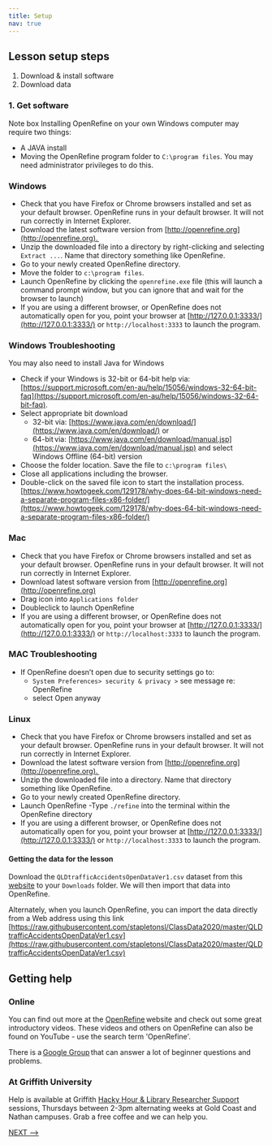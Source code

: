 ```yaml
---
title: Setup
nav: true
---
```

## Lesson setup steps
1. Download & install software
2. Download data

### 1. Get software

Note box
Installing OpenRefine on your own Windows computer may require two things:
- A JAVA install
- Moving the OpenRefine program folder to `C:\program files`. You may need administrator privileges to do this.

### Windows
- Check that you have Firefox or Chrome browsers installed and set as your default browser. OpenRefine runs in your default browser. It will not run correctly in Internet Explorer.
- Download the latest software version from [http://openrefine.org](http://openrefine.org). 
- Unzip the downloaded file into a directory by right-clicking and selecting `Extract ...`.   Name that directory something like OpenRefine.
- Go to your newly created OpenRefine directory.
- Move the folder to `c:\program files`.
- Launch OpenRefine by clicking the `openrefine.exe` file (this will launch a command prompt window, but you can ignore that and wait for the browser to launch)
- If you are using a different browser, or OpenRefine does not automatically open for you, point your browser at [http://127.0.0.1:3333/](http://127.0.0.1:3333/) or `http://localhost:3333` to launch the program.

### Windows Troubleshooting

You may also need to install Java for Windows
- Check if your Windows is 32-bit or 64-bit help via: [https://support.microsoft.com/en-au/help/15056/windows-32-64-bit-faq](https://support.microsoft.com/en-au/help/15056/windows-32-64-bit-faq).
- Select appropriate bit download
  - 32-bit via: [https://www.java.com/en/download/](https://www.java.com/en/download/) or
  - 64-bit via: [https://www.java.com/en/download/manual.jsp](https://www.java.com/en/download/manual.jsp) and 
    select Windows Offline (64-bit) version
- Choose the folder location. Save the file to `c:\program files\`
- Close all applications including the browser.
- Double-click on the saved file icon to start the installation process.
  [https://www.howtogeek.com/129178/why-does-64-bit-windows-need-a-separate-program-files-x86-folder/](https://www.howtogeek.com/129178/why-does-64-bit-windows-need-a-separate-program-files-x86-folder/) 
  
### Mac
- Check that you have Firefox or Chrome browsers installed and set as your default browser. OpenRefine runs in your default browser. It will not run correctly in Internet Explorer.
- Download latest software version from [http://openrefine.org](http://openrefine.org)
- Drag icon into `Applications folder`
- Doubleclick to launch OpenRefine
- If you are using a different browser, or OpenRefine does not automatically open for you, point your browser at [http://127.0.0.1:3333/](http://127.0.0.1:3333/) or `http://localhost:3333` to launch the program.
  
### MAC Troubleshooting
- If OpenRefine doesn’t open due to security settings go to:
  - `System Preferences> security & privacy >` see message re: OpenRefine
  - select Open anyway

### Linux
- Check that you have Firefox or Chrome browsers installed and set as your default browser. OpenRefine runs in your default browser. It will not run correctly in Internet Explorer.
- Download the latest software version from [http://openrefine.org](http://openrefine.org). 
- Unzip the downloaded file into a directory. Name that directory something like OpenRefine.
- Go to your newly created OpenRefine directory.
- Launch OpenRefine
-Type `./refine` into the terminal within the OpenRefine directory
- If you are using a different browser, or OpenRefine does not automatically open for you, point your browser at [http://127.0.0.1:3333/](http://127.0.0.1:3333/) or `http://localhost:3333` to launch the program.

#### Getting the data for the lesson

Download the `QLDtrafficAccidentsOpenDataVer1.csv` dataset from this [website](https://research-storage.griffith.edu.au/owncloud/index.php/s/NphyCS2OvSIZe8E)
to your `Downloads` folder. We will then import that data into OpenRefine.

Alternately, when you launch OpenRefine, you can import the data directly from a Web address using this link [https://raw.githubusercontent.com/stapletonsl/ClassData2020/master/QLDtrafficAccidentsOpenDataVer1.csv](https://raw.githubusercontent.com/stapletonsl/ClassData2020/master/QLDtrafficAccidentsOpenDataVer1.csv)

## Getting help

### Online

You can find out more at the [OpenRefine](http://openrefine.org) website and check out some great introductory videos. These videos and others on OpenRefine can also be found on YouTube - use the search term 'OpenRefine'.

There is a [Google Group](https://groups.google.com/forum/#!forum/openrefine) that can answer a lot of beginner questions and problems.

### At Griffith University

Help is available at Griffith [Hacky Hour & Library Researcher Support](https://hackyhourgriffith.wordpress.com/) sessions, Thursdays between 2-3pm alternating weeks at Gold Coast and Nathan campuses.  Grab a free coffee and we can help you.

[NEXT -->](data-wrangling-intro-for-hass-2.md)






